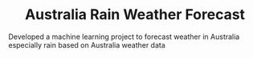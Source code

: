 <h1 align="center" id="title">Australia Rain Weather Forecast</h1>

<p id="description">Developed a machine learning project to forecast weather in Australia especially rain based on Australia weather data</p>
